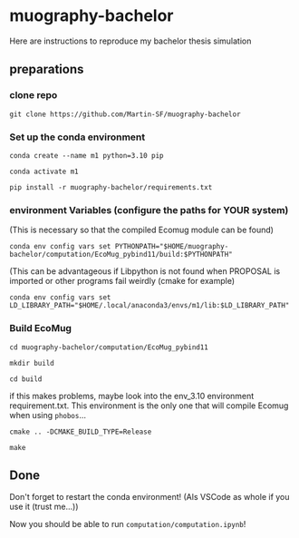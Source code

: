# muography-bachelor

Here are instructions to reproduce my bachelor thesis simulation

## preparations

### clone repo

`git clone https://github.com/Martin-SF/muography-bachelor`

### Set up the conda environment
`conda create --name m1 python=3.10 pip`

`conda activate m1`

`pip install -r muography-bachelor/requirements.txt`

### environment Variables (configure the paths for YOUR system)

(This is necessary so that the compiled Ecomug module can be found)

`conda env config vars set PYTHONPATH="$HOME/muography-bachelor/computation/EcoMug_pybind11/build:$PYTHONPATH"`

(This can be advantageous if Libpython is not found when PROPOSAL is imported or other programs fail weirdly (cmake for example) 

`conda env config vars set LD_LIBRARY_PATH="$HOME/.local/anaconda3/envs/m1/lib:$LD_LIBRARY_PATH"`

### Build EcoMug
`cd muography-bachelor/computation/EcoMug_pybind11`

`mkdir build`

`cd build`

if this makes problems, maybe look into the env_3.10 environment requirement.txt. This environment is the only one that will compile Ecomug when using `phobos`...

`cmake .. -DCMAKE_BUILD_TYPE=Release`

`make`


## Done

Don't forget to restart the conda environment! (Als VSCode as whole if you use it (trust me...))

Now you should be able to run `computation/computation.ipynb`!
